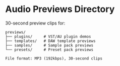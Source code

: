 # Audio Previews Directory

30-second preview clips for:

```
previews/
├── plugins/     # VST/AU plugin demos
├── templates/   # DAW template previews
├── samples/     # Sample pack previews
└── presets/     # Preset pack previews

File format: MP3 (192kbps), 30-second clips
```